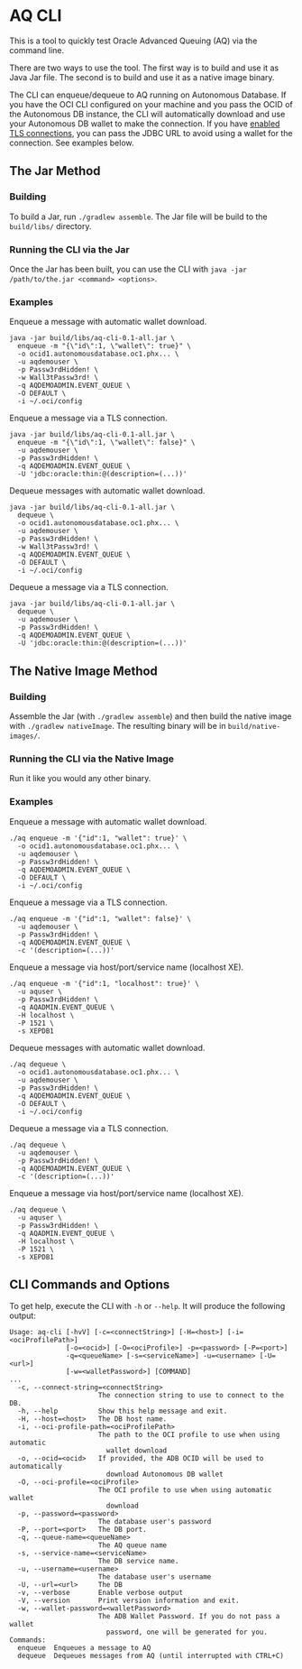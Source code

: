 # AQ CLI

This is a tool to quickly test Oracle Advanced Queuing (AQ) via the command line.

There are two ways to use the tool. The first way is to build and use it as Java Jar file. The second is to build and use it as a native image binary.

The CLI can enqueue/dequeue to AQ running on Autonomous Database. If you have the OCI CLI configured on your machine and you pass the OCID of the Autonomous DB instance, the CLI will automatically download and use your Autonomous DB wallet to make the connection. If you have [enabled TLS connections](https://recursive.codes/blog/post/2026), you can pass the JDBC URL to avoid using a wallet for the connection. See examples below.

## The Jar Method

### Building

To build a Jar, run `./gradlew assemble`. The Jar file will be build to the `build/libs/` directory.

### Running the CLI via the Jar

Once the Jar has been built, you can use the CLI with `java -jar /path/to/the.jar <command> <options>`. 

### Examples

Enqueue a message with automatic wallet download.

```shell
java -jar build/libs/aq-cli-0.1-all.jar \
  enqueue -m "{\"id\":1, \"wallet\": true}" \
  -o ocid1.autonomousdatabase.oc1.phx... \
  -u aqdemouser \
  -p Passw3rdHidden! \
  -w Wall3tPassw3rd! \
  -q AQDEMOADMIN.EVENT_QUEUE \
  -O DEFAULT \
  -i ~/.oci/config 
```
Enqueue a message via a TLS connection.

```shell
java -jar build/libs/aq-cli-0.1-all.jar \
  enqueue -m "{\"id\":1, \"wallet\": false}" \
  -u aqdemouser \
  -p Passw3rdHidden! \
  -q AQDEMOADMIN.EVENT_QUEUE \
  -U 'jdbc:oracle:thin:@(description=(...))'
```

Dequeue messages with automatic wallet download.

```shell
java -jar build/libs/aq-cli-0.1-all.jar \
  dequeue \
  -o ocid1.autonomousdatabase.oc1.phx... \
  -u aqdemouser \
  -p Passw3rdHidden! \
  -w Wall3tPassw3rd! \
  -q AQDEMOADMIN.EVENT_QUEUE \
  -O DEFAULT \
  -i ~/.oci/config 
```
Dequeue a message via a TLS connection.

```shell
java -jar build/libs/aq-cli-0.1-all.jar \
  dequeue \
  -u aqdemouser \
  -p Passw3rdHidden! \
  -q AQDEMOADMIN.EVENT_QUEUE \
  -U 'jdbc:oracle:thin:@(description=(...))'
```

## The Native Image Method

### Building

Assemble the Jar (with `./gradlew assemble`) and then build the native image with `./gradlew nativeImage`. The resulting binary will be in `build/native-images/`.

### Running the CLI via the Native Image

Run it like you would any other binary.

### Examples

Enqueue a message with automatic wallet download.

```shell
./aq enqueue -m '{"id":1, "wallet": true}' \
  -o ocid1.autonomousdatabase.oc1.phx... \
  -u aqdemouser \
  -p Passw3rdHidden! \
  -q AQDEMOADMIN.EVENT_QUEUE \
  -O DEFAULT \
  -i ~/.oci/config 
```
Enqueue a message via a TLS connection.

```shell
./aq enqueue -m '{"id":1, "wallet": false}' \
  -u aqdemouser \
  -p Passw3rdHidden! \
  -q AQDEMOADMIN.EVENT_QUEUE \
  -c '(description=(...))'
```

Enqueue a message via host/port/service name (localhost XE).

```shell
./aq enqueue -m '{"id":1, "localhost": true}' \
  -u aquser \
  -p Passw3rdHidden! \
  -q AQADMIN.EVENT_QUEUE \
  -H localhost \
  -P 1521 \
  -s XEPDB1
```

Dequeue messages with automatic wallet download.

```shell
./aq dequeue \
  -o ocid1.autonomousdatabase.oc1.phx... \
  -u aqdemouser \
  -p Passw3rdHidden! \
  -q AQDEMOADMIN.EVENT_QUEUE \
  -O DEFAULT \
  -i ~/.oci/config 
```
Dequeue a message via a TLS connection.

```shell
./aq dequeue \
  -u aqdemouser \
  -p Passw3rdHidden! \
  -q AQDEMOADMIN.EVENT_QUEUE \
  -c '(description=(...))'
```

Enqueue a message via host/port/service name (localhost XE).

```shell
./aq dequeue \
  -u aquser \
  -p Passw3rdHidden! \
  -q AQADMIN.EVENT_QUEUE \
  -H localhost \
  -P 1521 \
  -s XEPDB1
```

## CLI Commands and Options

To get help, execute the CLI with `-h` or `--help`. It will produce the following output:

```shell
Usage: aq-cli [-hvV] [-c=<connectString>] [-H=<host>] [-i=<ociProfilePath>]
              [-o=<ocid>] [-O=<ociProfile>] -p=<password> [-P=<port>]
              -q=<queueName> [-s=<serviceName>] -u=<username> [-U=<url>]
              [-w=<walletPassword>] [COMMAND]
...
  -c, --connect-string=<connectString>
                      The connection string to use to connect to the DB.
  -h, --help          Show this help message and exit.
  -H, --host=<host>   The DB host name.
  -i, --oci-profile-path=<ociProfilePath>
                      The path to the OCI profile to use when using automatic
                        wallet download
  -o, --ocid=<ocid>   If provided, the ADB OCID will be used to automatically
                        download Autonomous DB wallet
  -O, --oci-profile=<ociProfile>
                      The OCI profile to use when using automatic wallet
                        download
  -p, --password=<password>
                      The database user's password
  -P, --port=<port>   The DB port.
  -q, --queue-name=<queueName>
                      The AQ queue name
  -s, --service-name=<serviceName>
                      The DB service name.
  -u, --username=<username>
                      The database user's username
  -U, --url=<url>     The DB
  -v, --verbose       Enable verbose output
  -V, --version       Print version information and exit.
  -w, --wallet-password=<walletPassword>
                      The ADB Wallet Password. If you do not pass a wallet
                        password, one will be generated for you.
Commands:
  enqueue  Enqueues a message to AQ
  dequeue  Dequeues messages from AQ (until interrupted with CTRL+C)
```